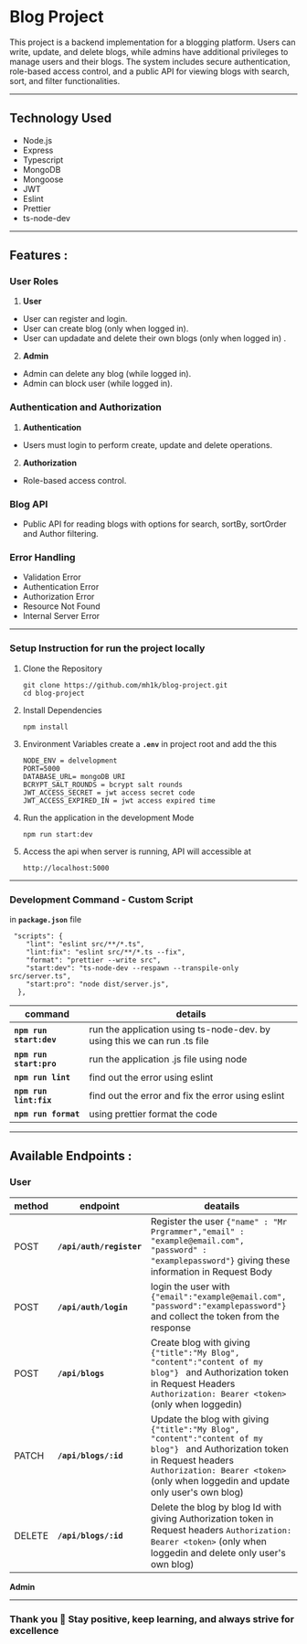 # Blog Project

This project is a backend implementation for a blogging platform. Users can write, update, and delete blogs, while admins have additional privileges to manage users and their blogs. The system includes secure authentication, role-based access control, and a public API for viewing blogs with search, sort, and filter functionalities.

---

## **Technology Used**
 - Node.js
 - Express
 - Typescript
 - MongoDB
 - Mongoose
 - JWT
 - Eslint
 - Prettier
 - ts-node-dev


---

## **Features :**

### User Roles

1. **User**
 - User can register and login.
 - User can create blog (only when logged in).
 - User can updadate and delete their own blogs (only when logged in) .
  
2. **Admin**
 - Admin can delete any blog (while logged in).
 - Admin can block user (while logged in).
  
### Authentication and Authorization

1. **Authentication**
 - Users must login to perform create, update and delete operations.

2. **Authorization**
 - Role-based access control.

### Blog API

 - Public API for reading blogs with options for search, sortBy, sortOrder and Author filtering.

### Error Handling
 - Validation Error
 - Authentication Error
 - Authorization Error
 - Resource Not Found
 - Internal Server Error


---

### Setup Instruction for run the project locally

1. Clone the Repository
    ```
   git clone https://github.com/mh1k/blog-project.git
   cd blog-project
   ```
2. Install Dependencies
   ```
   npm install
   ```
3. Environment Variables
   create a **`.env`** in project root and add the this
   ```
   NODE_ENV = delvelopment
   PORT=5000
   DATABASE_URL= mongoDB URI
   BCRYPT_SALT_ROUNDS = bcrypt salt rounds
   JWT_ACCESS_SECRET = jwt access secret code
   JWT_ACCESS_EXPIRED_IN = jwt access expired time

   ```
4. Run the application in the development Mode
   ```
   npm run start:dev
   ```
5. Access the api
   when server is running, API will accessible at
   ```
   http://localhost:5000
   ```
***
### **Development Command - Custom Script**
in **`package.json`** file

```
 "scripts": {
    "lint": "eslint src/**/*.ts",
    "lint:fix": "eslint src/**/*.ts --fix",
    "format": "prettier --write src",
    "start:dev": "ts-node-dev --respawn --transpile-only src/server.ts",
    "start:pro": "node dist/server.js",
  },
```
| command                 | details                                                                             |
|-------------------------|-----------------------------------------------------------------------------|
|**`npm run start:dev`**  | run the application using ts-node-dev. by using this we can run .ts file| 
|**`npm run start:pro`**  | run the application .js file using node |
|**`npm run lint`**       | find out the error using eslint |
|**`npm run lint:fix`**   | find out the error and fix the error using eslint |
|**`npm run format`**     | using prettier format the code |

---
## **Available Endpoints :**
### **User**

| method      | endpoint                               | deatails    |
|-------------|----------------------------------------|-------------|
| POST        | **`/api/auth/register`**                    | Register the user ```{"name" : "Mr Prgrammer","email" : "example@email.com", "password" : "examplepassword"}``` giving these information in Request Body |
| POST        | **`/api/auth/login`**                    | login the user with ```{"email":"example@email.com", "password":"examplepassword"} ``` and collect the token from the response|
| POST        | **`/api/blogs`**                    | Create blog with giving ```{"title":"My Blog", "content":"content of my blog"} ``` and Authorization token in Request Headers ``Authorization: Bearer <token>`` (only when loggedin) |
| PATCH       | **`/api/blogs/:id`**                    | Update the blog with giving ```{"title":"My Blog", "content":"content of my blog"} ``` and Authorization token in Request headers ``Authorization: Bearer <token>`` (only when loggedin and update only user's own blog) |
| DELETE       | **`/api/blogs/:id`**                    | Delete the blog by blog Id with giving Authorization token in Request headers ``Authorization: Bearer <token>`` (only when loggedin and delete only user's own blog) |

**Admin**


---

### Thank you 🙂 Stay positive, keep learning, and always strive for excellence 
